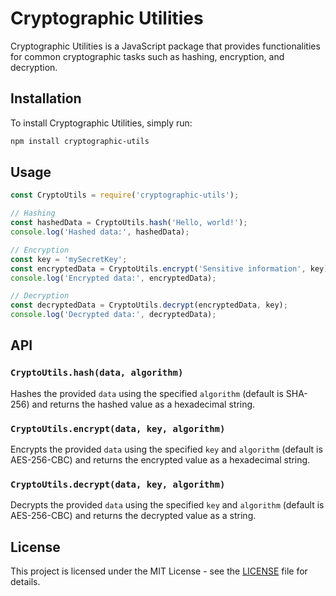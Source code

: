 # Cryptographic Utilities

Cryptographic Utilities is a JavaScript package that provides functionalities for common cryptographic tasks such as hashing, encryption, and decryption.

## Installation

To install Cryptographic Utilities, simply run:

```bash
npm install cryptographic-utils
```

## Usage

```javascript
const CryptoUtils = require('cryptographic-utils');

// Hashing
const hashedData = CryptoUtils.hash('Hello, world!');
console.log('Hashed data:', hashedData);

// Encryption
const key = 'mySecretKey';
const encryptedData = CryptoUtils.encrypt('Sensitive information', key);
console.log('Encrypted data:', encryptedData);

// Decryption
const decryptedData = CryptoUtils.decrypt(encryptedData, key);
console.log('Decrypted data:', decryptedData);
```

## API

### `CryptoUtils.hash(data, algorithm)`

Hashes the provided `data` using the specified `algorithm` (default is SHA-256) and returns the hashed value as a hexadecimal string.

### `CryptoUtils.encrypt(data, key, algorithm)`

Encrypts the provided `data` using the specified `key` and `algorithm` (default is AES-256-CBC) and returns the encrypted value as a hexadecimal string.

### `CryptoUtils.decrypt(data, key, algorithm)`

Decrypts the provided `data` using the specified `key` and `algorithm` (default is AES-256-CBC) and returns the decrypted value as a string.

## License

This project is licensed under the MIT License - see the [LICENSE](LICENSE) file for details.
